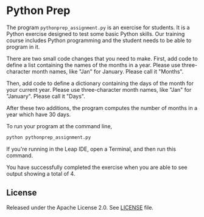 # Python Prep

The program ``pythonprep_assignment.py`` is an exercise for students.
It is a Python exercise designed to test some basic Python skills.
Our training course includes Python programming and the student needs to be
able to program in it.

There are two small code changes that you need to make. First, add code 
to define a list containing the names of the  months in a year. Please use 
three-character month names, like "Jan" for January.  Please call it "Months".

Then, add code to define a dictionary containing the days of the
month for your current year. Please use three-character month names, like
"Jan" for "January". Please call it "Days".

After these two additions, the program computes the number of months in a year
which have 30 days.

To run your program at the command line, 

```bash
python pythonprep_assignment.py
```

If you're running in the Leap IDE, open a Terminal, and then run this command.

You have 
successfully completed the exercise when you are able to see output showing 
a total of 4.

## License

Released under the Apache License 2.0. See [LICENSE](LICENSE) file.
